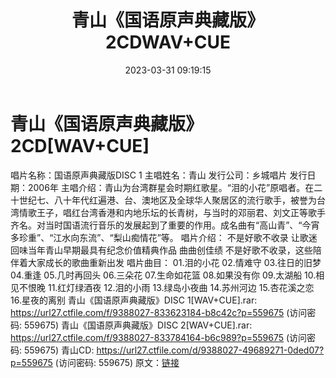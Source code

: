 ﻿---
title: 青山《国语原声典藏版》2CDWAV+CUE
date: 2023-03-31 09:19:15
categories: WAV车载音乐、镜像
tags: 华语中文
---
# 青山《国语原声典藏版》2CD[WAV+CUE]

唱片名称：国语原声典藏版DISC 1
主唱姓名：青山
发行公司：乡城唱片
发行日期：2006年
主唱介绍：青山为台湾群星会时期红歌星。“泪的小花”原唱者。在二十世纪七、八十年代红遍港、台、澳地区及全球华人聚居区的流行歌手，被誉为台湾情歌王子，唱红台湾香港和内地乐坛的长青树，与当时的邓丽君、刘文正等歌手齐名。对当时国语流行音乐的发展起到了重要的作用。成名曲有“高山青”、“今宵多珍重”、“江水向东流”、“梨山痴情花”等。
唱片介绍：
不是好歌不收录 让歌迷回味当年青山早期最具有纪念价值精典作品 曲曲创佳绩
不是好歌不收录，这些陪伴着大家成长的歌曲重新出发
唱片曲目：
01.泪的小花
02.情难守
03.往日的旧梦
04.重逢
05.几时再回头
06.三朵花
07.生命如花篮
08.如果没有你
09.太湖船
10.相见不恨晚
11.红灯绿酒夜
12.泪的小雨
13.绿岛小夜曲
14.苏州河边
15.杏花溪之恋
16.星夜的离别
青山《国语原声典藏版》DISC 1[WAV+CUE].rar: https://url27.ctfile.com/f/9388027-833623184-b8c42c?p=559675
(访问密码: 559675)
青山《国语原声典藏版》DISC 2[WAV+CUE].rar: https://url27.ctfile.com/f/9388027-833784164-b6c989?p=559675
(访问密码: 559675)
青山CD: https://url27.ctfile.com/d/9388027-49689271-0ded07?p=559675
(访问密码: 559675)
原文：[链接](https://blog.sina.com.cn/s/blog_1647c7e7601031184.html)